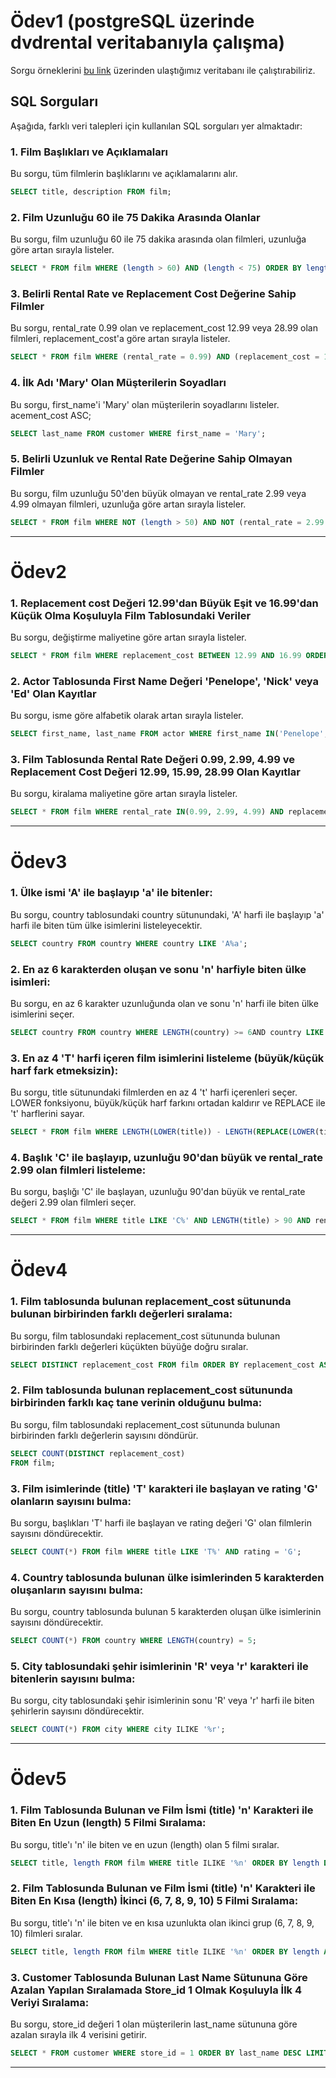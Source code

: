 # Ödev1 (postgreSQL üzerinde dvdrental veritabanıyla çalışma) 
Sorgu örneklerini [bu link](https://neon.tech/postgresql/postgresql-getting-started/postgresql-sample-database) üzerinden ulaştığımız veritabanı ile çalıştırabiliriz.

## SQL Sorguları

Aşağıda, farklı veri talepleri için kullanılan SQL sorguları yer almaktadır:

### 1. Film Başlıkları ve Açıklamaları
Bu sorgu, tüm filmlerin başlıklarını ve açıklamalarını alır.
 ```sql 
 SELECT title, description FROM film; 
 ```

### 2. Film Uzunluğu 60 ile 75 Dakika Arasında Olanlar
Bu sorgu, film uzunluğu 60 ile 75 dakika arasında olan filmleri, uzunluğa göre artan sırayla listeler.
 ```sql 
 SELECT * FROM film WHERE (length > 60) AND (length < 75) ORDER BY length ASC;
 ```

### 3. Belirli Rental Rate ve Replacement Cost Değerine Sahip Filmler
Bu sorgu, rental_rate 0.99 olan ve replacement_cost 12.99 veya 28.99 olan filmleri, replacement_cost'a göre artan sırayla listeler.
```sql
SELECT * FROM film WHERE (rental_rate = 0.99) AND (replacement_cost = 12.99) OR (replacement_cost = 28.99) ORDER BY replacement_cost ASC;
```

### 4. İlk Adı 'Mary' Olan Müşterilerin Soyadları
Bu sorgu, first_name'i 'Mary' olan müşterilerin soyadlarını listeler.
acement_cost ASC;
```sql
SELECT last_name FROM customer WHERE first_name = 'Mary';
```

### 5. Belirli Uzunluk ve Rental Rate Değerine Sahip Olmayan Filmler
Bu sorgu, film uzunluğu 50'den büyük olmayan ve rental_rate 2.99 veya 4.99 olmayan filmleri, uzunluğa göre artan sırayla listeler.
```sql
SELECT * FROM film WHERE NOT (length > 50) AND NOT (rental_rate = 2.99 OR rental_rate = 4.99) ORDER BY length ASC;
```

***
# Ödev2

### 1. Replacement cost Değeri 12.99'dan Büyük Eşit ve 16.99'dan Küçük Olma Koşuluyla Film Tablosundaki Veriler
Bu sorgu, değiştirme maliyetine göre artan sırayla listeler.
```sql
SELECT * FROM film WHERE replacement_cost BETWEEN 12.99 AND 16.99 ORDER BY replacement_cost ASC;
```

### 2. Actor Tablosunda First Name Değeri 'Penelope', 'Nick' veya 'Ed' Olan Kayıtlar
Bu sorgu, isme göre alfabetik olarak artan sırayla listeler.
```sql
SELECT first_name, last_name FROM actor WHERE first_name IN('Penelope', 'Nick', 'Ed') ORDER BY first_name ASC;
```

### 3. Film Tablosunda Rental Rate Değeri 0.99, 2.99, 4.99 ve Replacement Cost Değeri 12.99, 15.99, 28.99 Olan Kayıtlar
Bu sorgu, kiralama maliyetine göre artan sırayla listeler.
```sql
SELECT * FROM film WHERE rental_rate IN(0.99, 2.99, 4.99) AND replacement_cost IN(12.99, 15.99, 28.99) ORDER BY rental_rate ASC;
```
***

# Ödev3

### 1. Ülke ismi 'A' ile başlayıp 'a' ile bitenler:
Bu sorgu, country tablosundaki country sütunundaki, 'A' harfi ile başlayıp 'a' harfi ile biten tüm ülke isimlerini listeleyecektir.
```sql
SELECT country FROM country WHERE country LIKE 'A%a';
```

### 2. En az 6 karakterden oluşan ve sonu 'n' harfiyle biten ülke isimleri:
Bu sorgu, en az 6 karakter uzunluğunda olan ve sonu 'n' harfi ile biten ülke isimlerini seçer.
```sql
SELECT country FROM country WHERE LENGTH(country) >= 6AND country LIKE '%n';
```

### 3. En az 4 'T' harfi içeren film isimlerini listeleme (büyük/küçük harf fark etmeksizin):
Bu sorgu, title sütunundaki filmlerden en az 4 't' harfi içerenleri seçer. LOWER fonksiyonu, büyük/küçük harf farkını ortadan kaldırır ve REPLACE ile 't' harflerini sayar.
```sql
SELECT * FROM film WHERE LENGTH(LOWER(title)) - LENGTH(REPLACE(LOWER(title), 't', '')) >= 4;
```

### 4. Başlık 'C' ile başlayıp, uzunluğu 90'dan büyük ve rental_rate 2.99 olan filmleri listeleme:
Bu sorgu, başlığı 'C' ile başlayan, uzunluğu 90'dan büyük ve rental_rate değeri 2.99 olan filmleri seçer.
```sql
SELECT * FROM film WHERE title LIKE 'C%' AND LENGTH(title) > 90 AND rental_rate = 2.99;
```
***

# Ödev4

### 1. Film tablosunda bulunan replacement_cost sütununda bulunan birbirinden farklı değerleri sıralama:
Bu sorgu, film tablosundaki replacement_cost sütununda bulunan birbirinden farklı değerleri küçükten büyüğe doğru sıralar. 
```sql
SELECT DISTINCT replacement_cost FROM film ORDER BY replacement_cost ASC;
```

### 2. Film tablosunda bulunan replacement_cost sütununda birbirinden farklı kaç tane verinin olduğunu bulma:
Bu sorgu, film tablosundaki replacement_cost sütununda bulunan birbirinden farklı değerlerin sayısını döndürür.
```sql
SELECT COUNT(DISTINCT replacement_cost) 
FROM film;
```

### 3. Film isimlerinde (title) 'T' karakteri ile başlayan ve rating 'G' olanların sayısını bulma:
Bu sorgu, başlıkları 'T' harfi ile başlayan ve rating değeri 'G' olan filmlerin sayısını döndürecektir.
```sql
SELECT COUNT(*) FROM film WHERE title LIKE 'T%' AND rating = 'G';
```

### 4. Country tablosunda bulunan ülke isimlerinden 5 karakterden oluşanların sayısını bulma:
Bu sorgu, country tablosunda bulunan 5 karakterden oluşan ülke isimlerinin sayısını döndürecektir.
```sql
SELECT COUNT(*) FROM country WHERE LENGTH(country) = 5;
```

### 5. City tablosundaki şehir isimlerinin 'R' veya 'r' karakteri ile bitenlerin sayısını bulma:
Bu sorgu, city tablosundaki şehir isimlerinin sonu 'R' veya 'r' harfi ile biten şehirlerin sayısını döndürecektir.
```sql
SELECT COUNT(*) FROM city WHERE city ILIKE '%r';
```
***

# Ödev5

### 1. Film Tablosunda Bulunan ve Film İsmi (title) 'n' Karakteri ile Biten En Uzun (length) 5 Filmi Sıralama:
Bu sorgu, title'ı 'n' ile biten ve en uzun (length) olan 5 filmi sıralar.
```sql
SELECT title, length FROM film WHERE title ILIKE '%n' ORDER BY length DESC LIMIT 5;
```

### 2. Film Tablosunda Bulunan ve Film İsmi (title) 'n' Karakteri ile Biten En Kısa (length) İkinci (6, 7, 8, 9, 10) 5 Filmi Sıralama:
Bu sorgu, title'ı 'n' ile biten ve en kısa uzunlukta olan ikinci grup (6, 7, 8, 9, 10) filmleri sıralar.
```sql
SELECT title, length FROM film WHERE title ILIKE '%n' ORDER BY length ASC LIMIT 5 OFFSET 5;
```

### 3. Customer Tablosunda Bulunan Last Name Sütununa Göre Azalan Yapılan Sıralamada Store_id 1 Olmak Koşuluyla İlk 4 Veriyi Sıralama:
Bu sorgu, store_id değeri 1 olan müşterilerin last_name sütununa göre azalan sırayla ilk 4 verisini getirir.
```sql
SELECT * FROM customer WHERE store_id = 1 ORDER BY last_name DESC LIMIT 4;
```
***